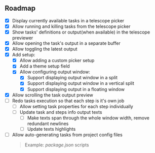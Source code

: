 ## Roadmap

- [x] Display currently available tasks in a telescope picker
- [x] Allow running and killing tasks from the telescope picker
- [x] Show tasks' definitions or output(when available) in the telescope previewer
- [x] Allow opening the task's output in a separate buffer
- [x] Allow toggling the latest output
- [x] Add setup:
  - [x] Allow adding a custom picker setup
  - [x] Add a theme setup field
  - [x] Allow configuring output window:
    - [x] Support displaying output window in a split
    - [x] Support displaying output window in a vertical split
    - [x] Support displaying output in a floating window
- [x] Allow scrolling the task output preview
- [ ] Redo tasks execution so that each step is it's own job
  - [ ] Allow setting task properties for each step individually
  - [ ] Update task and steps info output texts
    - [ ] Make texts span through the whole window width, remove redundant newlines
    - [ ] Update texts highlights
- [ ] Allow auto-generating tasks from project config files
  > Example: _package.json_ scripts

